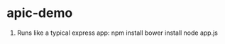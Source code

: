 # apic-demo

1. Runs like a typical express app:
    npm install
    bower install
    node app.js

